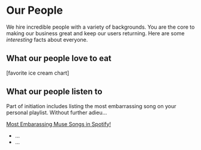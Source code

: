 # Our People

We hire incredible people with a variety of backgrounds. You are the core to making our business great and keep our users returning.  Here are some *interesting* facts about everyone.

## What our people love to eat
[favorite ice cream chart]

## What our people listen to
Part of initiation includes listing the most embarrassing song on your personal playlist.  Without further adieu...

[Most Embarassing Muse Songs in Spotify!](...)

* ...
* ...
